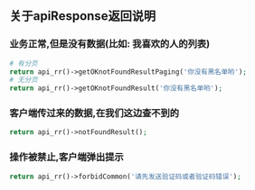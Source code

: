 ## 关于apiResponse返回说明
### 业务正常,但是没有数据(比如: 我喜欢的人的列表)
```php
# 有分页
return api_rr()->getOKnotFoundResultPaging('你没有黑名单哟');
# 无分页
return api_rr()->getOKnotFoundResult('你没有黑名单哟');
```

### 客户端传过来的数据,在我们这边查不到的
```php
return api_rr()->notFoundResult();
```

### 操作被禁止,客户端弹出提示
```php
return api_rr()->forbidCommon('请先发送验证码或者验证码错误');
```
